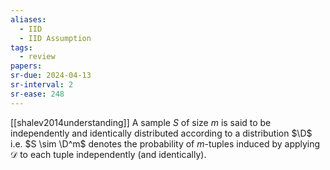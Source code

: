 ```yaml
---
aliases:
  - IID
  - IID Assumption
tags:
  - review
papers:
sr-due: 2024-04-13
sr-interval: 2
sr-ease: 248
---
```

[[shalev2014understanding]]
A sample $S$ of size $m$ is said to be independently and identically distributed according to a distribution $\D$ i.e. $S \sim \D^m$ denotes the probability of $m$-tuples induced by applying $\mathcal{D}$ to each tuple independently (and identically).